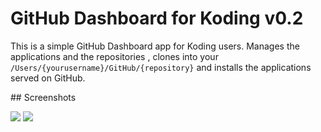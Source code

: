 # GitHub Dashboard for Koding v0.2

This is a simple GitHub Dashboard app for Koding users. Manages the applications and the repositories
, clones into your `/Users/{yourusername}/GitHub/{repository}` and installs the applications served
on GitHub.

## Screenshots

![](http://cl.ly/image/283U143u0U21/Screenshot%202012-12-30%20at%2003.12.11.png)
![](http://cl.ly/image/043D34410023/Screenshot%202012-12-30%20at%2003.14.17.png)
